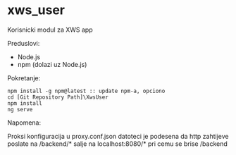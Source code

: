 # xws_user
Korisnicki modul za XWS app

Preduslovi:
- Node.js  
- npm (dolazi uz Node.js)

Pokretanje:      

    npm install -g npm@latest :: update npm-a, opciono  
    cd [Git Repository Path]\XwsUser  
    npm install   
    ng serve  

Napomena:

Proksi konfiguracija u proxy.conf.json datoteci je podesena da http zahtijeve poslate na /backend/* salje na localhost:8080/* pri cemu se brise /backend
